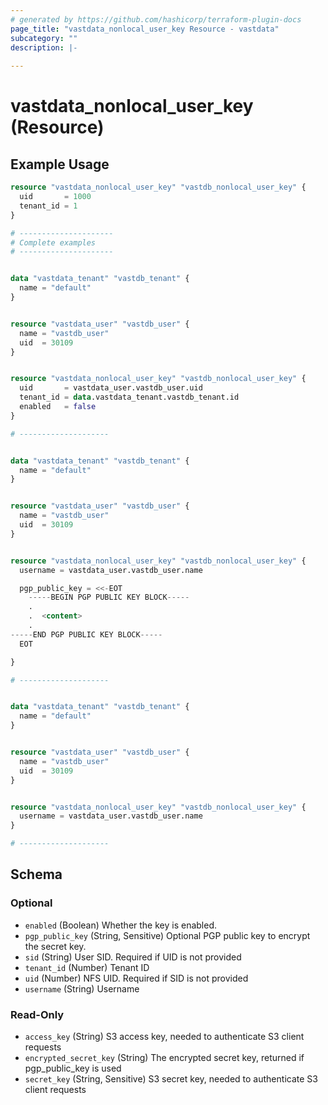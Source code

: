 ```yaml
---
# generated by https://github.com/hashicorp/terraform-plugin-docs
page_title: "vastdata_nonlocal_user_key Resource - vastdata"
subcategory: ""
description: |-
  
---
```


# vastdata_nonlocal_user_key (Resource)



## Example Usage

```terraform
resource "vastdata_nonlocal_user_key" "vastdb_nonlocal_user_key" {
  uid       = 1000
  tenant_id = 1
}

# ---------------------
# Complete examples
# ---------------------


data "vastdata_tenant" "vastdb_tenant" {
  name = "default"
}


resource "vastdata_user" "vastdb_user" {
  name = "vastdb_user"
  uid  = 30109
}


resource "vastdata_nonlocal_user_key" "vastdb_nonlocal_user_key" {
  uid       = vastdata_user.vastdb_user.uid
  tenant_id = data.vastdata_tenant.vastdb_tenant.id
  enabled   = false
}

# --------------------


data "vastdata_tenant" "vastdb_tenant" {
  name = "default"
}


resource "vastdata_user" "vastdb_user" {
  name = "vastdb_user"
  uid  = 30109
}


resource "vastdata_nonlocal_user_key" "vastdb_nonlocal_user_key" {
  username = vastdata_user.vastdb_user.name

  pgp_public_key = <<-EOT
    -----BEGIN PGP PUBLIC KEY BLOCK-----
    .
    .  <content>
    .
-----END PGP PUBLIC KEY BLOCK-----
  EOT

}

# --------------------


data "vastdata_tenant" "vastdb_tenant" {
  name = "default"
}


resource "vastdata_user" "vastdb_user" {
  name = "vastdb_user"
  uid  = 30109
}


resource "vastdata_nonlocal_user_key" "vastdb_nonlocal_user_key" {
  username = vastdata_user.vastdb_user.name
}

# --------------------
```

<!-- schema generated by tfplugindocs -->
## Schema

### Optional

- `enabled` (Boolean) Whether the key is enabled.
- `pgp_public_key` (String, Sensitive) Optional PGP public key to encrypt the secret key.
- `sid` (String) User SID. Required if UID is not provided
- `tenant_id` (Number) Tenant ID
- `uid` (Number) NFS UID. Required if SID is not provided
- `username` (String) Username

### Read-Only

- `access_key` (String) S3 access key, needed to authenticate S3 client requests
- `encrypted_secret_key` (String) The encrypted secret key, returned if pgp_public_key is used
- `secret_key` (String, Sensitive) S3 secret key, needed to authenticate S3 client requests
